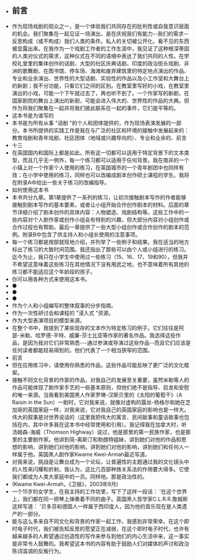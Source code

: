 - ## 前言
- 作为现场戏剧的观众之一，是一个体验我们共同存在的批判性或自我意识层面的机会。我们聚集在一起见证一场演出，是在庆祝我们有能力--我们的需求--反思构成（或不构成）我们人类的条件。私人的关切被公开化，看不见的东西被显露出来。在我作为一个戏剧工作者的工作生涯中，我见证了这种根深蒂固的人类对仪式的需求，这种仪式在不同的语境中表达了我们共同的人性。在学校礼堂里的集体创作的话剧、大型的社区庆典话剧、印度的政治街头戏剧、非洲的歌舞剧、在图书馆、停车场、海滩和废弃建筑里的特定地点演出的作品、专业和业余演出、世界性的大型话剧、实验性的作品以及小工作室和大舞台上的新剧；我不分功能，只看它们之间的区别。在教室里写好的小戏，在教室里演出的小戏，可能一个下午就过去了，再也听不到了。一个作家写的新剧，在国家剧院的舞台上演出的新剧，可能会进入伟大的、世界性的作品的大典。但作为将我们聚集在一起并将我们彼此联系在一起的事件，它们是平等的。
- 这本书是为谁写的
- 本书是为所有从事 "话剧 "的个人和团体提供的，作为现场表演发展的一部分。本书所提供的实践工作是我在与广泛的社区和环境的接触中发展起来的：教育戏剧和青年戏剧、社区团体（地域或兴趣导向的）、专业和业余的、前言
- 十三
- 在英国国内和国际上都是如此。所有这一切都可以适用于特定背景下的文本类型，而且几乎无一例外，每一个练习都可以适用于任何背景。我在南非的一个小镇上对一个作家个人使用的练习，在英国城市的一个青年剧团中也同样有效；在小学中使用的练习，同样也可以改编成剧本创作硕士课程的学生。我将在附录A中给出一些关于练习的改编指导。
- 如何使用这本书
- 本书共分九章。第1章提供了一系列的练习，让初次接触剧本写作的作者能够接触到剧本写作的基本要素，或者让小组开始合作创作剧本的材料。后面的章节详细介绍了剧本创作的具体内容：人物塑造、戏剧结构等。这些工作中的一些内容对个人剧作家或创作小组会有特别的兴趣，但大部分内容对小组创作或合作过程也有帮助。最后一章提供了一些大型小组创作或合作创作的剧本的范例。附录B中包含了供主持人和小组长使用的注意事项。
- 每一个练习都是按部就班地介绍，并列举了一些例子和结果。我在适当的地方标出了练习的大致时间范围。我还指出了那些可以由个人或小组进行的练习。迄今为止，我只在小学生中使用过一些练习（15、16、17、19和90），但我并不希望这意味着这些练习在其他情况下没有用武之地，也不意味着所有其他的练习都不能适应这个年龄段的孩子。
- 你可以用各种方式来使用这本书。
- ●
- ●
- ●
- 作为个人和小组编写的整体叙事的分步指南。
- 作为一次性研讨会和课程的 "浸入式 "资源。
- 作为大型表演项目的模型来源。
- 在整个书中，我提到了某些现存的文本作为特定练习的例子。它们往往是阿瑟-米勒、哈罗德-平特、威廉-莎士比亚等作家的著名作品。我选择这些作品，是因为我对它们非常熟悉---通过参演或导演过这些作品--而且它们应该是任何读者都能轻易得到的。他们代表了一个相当狭窄的范围。
- 前言
- 但在应用练习中，请使用你熟悉的作品，这些作品可能反映了更广泛的文化框架。
- 接触不同文化背景的作家的作品，对我自己的发展至关重要，虽然米勒等人的作品可能体现了剧作家手艺的一些基本原则，但他们绝不是指导、启发和安慰的唯一来源。当我看到美国黑人作家罗琳-汉斯贝里的《太阳的葡萄干》（A Raisin in the Sun）一剧时，它对我来说，就像对虚构的露丝-杨格尔和她在芝加哥的英国家庭一样，对我来说，它对我自己的英国家庭的影响也是一样大。伟大的叙事是对世界说话的（这里我把伟大的寓言、民间故事和童话故事也包括在内，其中许多我在这本书中经常使用和引用）。我记得我在加拿大时，听汤姆森-海威（Thomson Highway）说过，他是那里的第一民族作家，也是那里的主要剧作家。他讲到简-奥斯汀和勃朗特姐妹，讲到她们对他的作品和思想的影响，讲到她们对他的影响，讲到她们对他的影响，讲到她们和任何人一样属于他。英国黑人剧作家Kwame Kwei-Armah最近写道。
- 对我来说，挑战是让舞台成为一个论坛，让普遍性的主题通过我的文化镜头中的人性来闪耀和折射。我认为，这比几百部种族关系法的作用要大得多。它使我们都成为人类大家庭中的一员。同样地。那是政治性的。
- (Kwame Kwei-Armah，《卫报》，2003年9月)
- 一个15岁的女学生，在我主持的工作坊里，写下了这样一段话： '在这个世界上，我们都在同一把琴上弹奏着不同的曲子。英国黑人哲学家C.L.R.R.詹姆斯这样写道： '贝多芬和德国人一样属于西印度人，因为他的音乐现在是人类遗产的一部分。
- 能与这么多来自不同文化和背景的作家一起工作，我感到非常荣幸。在这个即时电子时代，我们被告知反思的愿望正在减弱，在这个即时电子时代，也许有越来越多的人希望通过创造性的写作来参与到他们的内心生活中来，这一事实是非常令人鼓舞的。我希望这本书的内容有助于鼓励人们对媒体的声讨和政治陈词滥调的反叛行为。
